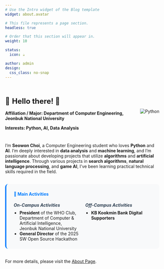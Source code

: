 ```yaml
---
# Use the Intro widget of the Blog template
widget: about.avatar

# This file represents a page section.
headless: true

# Order that this section will appear in.
weight: 10

status:
  icon: ☕️

author: admin
design:
  css_class: no-snap
---
```


<div id="intro"></div>

<div id="greeting"></div>

<div id="basic-info"></div>

<div style="display: flex; justify-content: space-between; align-items: center; gap: 2rem; flex-wrap: wrap; margin: 2rem 0;">
  <div style="flex: 1; min-width: 300px;">
    <p style="font-size: 1.5rem; margin-bottom: 1rem;">👋 <strong>Hello there! 👋</strong></p>
    <p style="margin-bottom: 0.5rem;"><strong>Affiliation / Major: Department of Computer Engineering, Jeonbuk National University</strong></p>
    <p style="margin-bottom: 0.5rem;"><strong>Interests: Python, AI, Data Analysis</strong></p>
  </div>
  <div style="flex: 0 0 auto;">
    <img src="https://img.shields.io/badge/Python-3776AB?style=for-the-badge&logo=python&logoColor=white" alt="Python" />
  </div>
</div>

<div id="self-introduction"></div>
<p class="text-justify">
I’m <strong>Seowon Choi</strong>, a Computer Engineering student who loves <strong>Python</strong> and <strong>AI</strong>.  
I’m deeply interested in <strong>data analysis</strong> and <strong>machine learning</strong>, and I’m passionate about developing projects that utilize <strong>algorithms</strong> and <strong>artificial intelligence</strong>.  
Through various projects in <strong>search algorithms</strong>, <strong>natural language processing</strong>, and <strong>game AI</strong>, I’ve been learning practical technical skills required in the field.
</p>

<div style="margin: 2rem 0; padding: 1.5rem; background: #f8f9fa; border-radius: 10px; border-left: 4px solid #007bff;">
  <h4 style="margin-top: 0; color: #007bff;">🎯 Main Activities</h4>
  <div style="display: grid; grid-template-columns: 1fr 1fr; gap: 1rem; margin-top: 1rem;">
    <div>
      <h5 style="margin: 0 0 0.5rem 0; color: #2c3e50;">On-Campus Activities</h5>
      <ul style="margin: 0; padding-left: 1.2rem;">
        <li><strong>President</strong> of the WHO Club, Department of Computer & Artificial Intelligence, Jeonbuk National University</li>
        <li><strong>General Director</strong> of the 2025 SW Open Source Hackathon</li>
      </ul>
    </div>
    <div>
      <h5 style="margin: 0 0 0.5rem 0; color: #2c3e50;">Off-Campus Activities</h5>
      <ul style="margin: 0; padding-left: 1.2rem;">
        <li><strong>KB Kookmin Bank Digital Supporters</strong></li>
      </ul>
    </div>
  </div>
</div>

For more details, please visit the [About Page](/about/).
